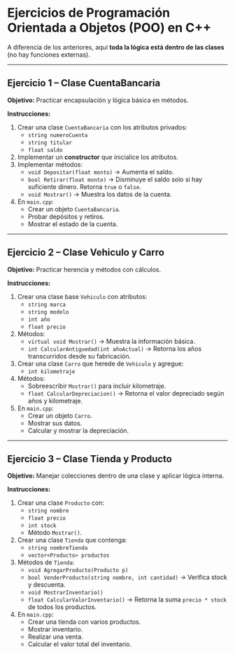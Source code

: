 # Ejercicios de Programación Orientada a Objetos (POO) en C++

A diferencia de los anteriores, aquí **toda la lógica está dentro de las clases** (no hay funciones externas).

---

## Ejercicio 1 – Clase CuentaBancaria

**Objetivo:** Practicar encapsulación y lógica básica en métodos.

**Instrucciones:**

1. Crear una clase `CuentaBancaria` con los atributos privados:
   - `string numeroCuenta`
   - `string titular`
   - `float saldo`
2. Implementar un **constructor** que inicialice los atributos.
3. Implementar métodos:
   - `void Depositar(float monto)` → Aumenta el saldo.
   - `bool Retirar(float monto)` → Disminuye el saldo solo si hay suficiente dinero. Retorna `true` o `false`.
   - `void Mostrar()` → Muestra los datos de la cuenta.
4. En `main.cpp`:
   - Crear un objeto `CuentaBancaria`.
   - Probar depósitos y retiros.
   - Mostrar el estado de la cuenta.

---

## Ejercicio 2 – Clase Vehiculo y Carro

**Objetivo:** Practicar herencia y métodos con cálculos.

**Instrucciones:**

1. Crear una clase base `Vehiculo` con atributos:
   - `string marca`
   - `string modelo`
   - `int año`
   - `float precio`
2. Métodos:
   - `virtual void Mostrar()` → Muestra la información básica.
   - `int CalcularAntiguedad(int añoActual)` → Retorna los años transcurridos desde su fabricación.
3. Crear una clase `Carro` que herede de `Vehiculo` y agregue:
   - `int kilometraje`
4. Métodos:
   - Sobreescribir `Mostrar()` para incluir kilometraje.
   - `float CalcularDepreciacion()` → Retorna el valor depreciado según años y kilometraje.
5. En `main.cpp`:
   - Crear un objeto `Carro`.
   - Mostrar sus datos.
   - Calcular y mostrar la depreciación.

---

## Ejercicio 3 – Clase Tienda y Producto

**Objetivo:** Manejar colecciones dentro de una clase y aplicar lógica interna.

**Instrucciones:**

1. Crear una clase `Producto` con:
   - `string nombre`
   - `float precio`
   - `int stock`
   - Método `Mostrar()`.
2. Crear una clase `Tienda` que contenga:
   - `string nombreTienda`
   - `vector<Producto> productos`
3. Métodos de `Tienda`:
   - `void AgregarProducto(Producto p)`
   - `bool VenderProducto(string nombre, int cantidad)` → Verifica stock y descuenta.
   - `void MostrarInventario()`
   - `float CalcularValorInventario()` → Retorna la suma `precio * stock` de todos los productos.
4. En `main.cpp`:
   - Crear una tienda con varios productos.
   - Mostrar inventario.
   - Realizar una venta.
   - Calcular el valor total del inventario.
